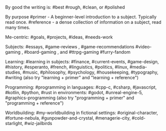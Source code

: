 By good the writing is:
#best 
#rough, #clean, or #polished 

By purpose
#primer - A beginner-level introduction to a subject. Typically read once.
#reference - a dense collection of information on a subject, read many times.

Me-centric:
#goals, #projects, #ideas, #needs-work

Subjects:
#essays, 
#game-reviews , #game-recommendations 
#video-gaming , #board-gaming ,  and #ttrpg-gaming 
#furry-fandom

Learning:
#learning
in subjects: #finance, #current-events, #game-design, #history, #esperanto, #french, #linguistics, #politics, #linux, #media-studies, #music, #philosophy, #psychology, #housekeeping, #typography, #writing
(also try "learning + primer" and "learning + reference")

Programming:
#programming
in languages: #cpp-c, #csharp, #javascript, #kotlin, #python, #rust
in environments: #godot, #unreal-engine-5, #graphics-programming
(also try "programming + primer" and "programming + reference")

Worldbuilding:
#my-worldbuilding
in fictional settings: #original-character, #fortune-nebula, #gunpowder-and-crystal, #menagerie-city, #cold-starlight, #wiz-jailbirds
